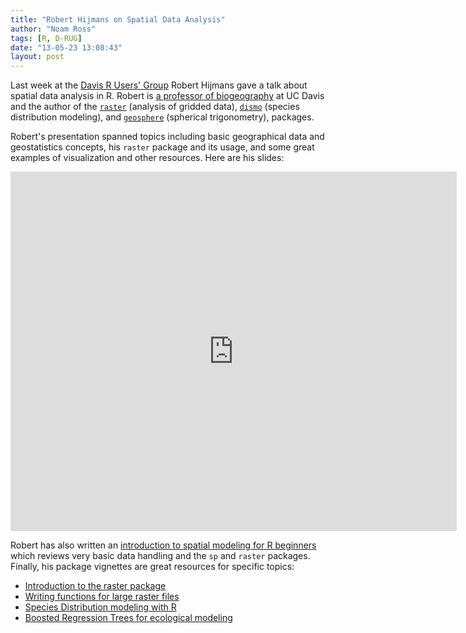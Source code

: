 ```yaml
---
title: "Robert Hijmans on Spatial Data Analysis"
author: "Noam Ross"
tags: [R, D-RUG]
date: "13-05-23 13:08:43"
layout: post
--- 
```



Last week at the [Davis R Users'
Group](http://www.noamross.net/davis-r-users-group.html) Robert Hijmans
gave a talk about spatial data analysis in R. Robert is [a professor of
biogeography](http://scholar.google.com/citations?user=NWdPabcAAAAJ&hl=en)
at UC Davis and the author of the
[`raster`](http://cran.r-project.org/web/packages/raster/) (analysis of
gridded data), [`dismo`](http://cran.r-project.org/web/packages/dismo/)
(species distribution modeling), and
[`geosphere`](http://cran.r-project.org/web/packages/geosphere/)
(spherical trigonometry), packages.

Robert's presentation spanned topics including basic geographical data
and geostatistics concepts, his `raster` package and its usage, and some
great examples of visualization and other resources. Here are his
slides:

<iframe src="http://www.slideshare.net/slideshow/embed_code/22149457" width="714" height="575" frameborder="0" marginwidth="0" marginheight="0" scrolling="no"></iframe>

Robert has also written an [introduction to spatial modeling for R
beginners](images/Introduction%20to%20spatial%20data%20handling%20in%20R.pdf)
which reviews very basic data handling and the `sp` and `raster`
packages. Finally, his package vignettes are great resources for specific
topics:

-   [Introduction to the raster
    package](http://cran.r-project.org/web/packages/raster/vignettes/Raster.pdf)
-   [Writing functions for large raster
    files](http://cran.r-project.org/web/packages/raster/vignettes/functions.pdf)
-   [Species Distribution modeling with
    R](http://cran.r-project.org/web/packages/dismo/vignettes/sdm.pdf)
-   [Boosted Regression Trees for ecological
    modeling](http://cran.r-project.org/web/packages/dismo/vignettes/brt.pdf)

